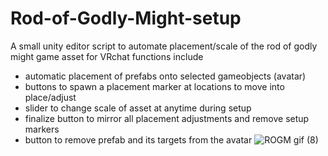 # Rod-of-Godly-Might-setup
A small unity editor script to automate placement/scale of the rod of godly might game asset for VRchat
functions include
- automatic placement of prefabs onto selected gameobjects (avatar)
- buttons to spawn a placement marker at locations to move into place/adjust
- slider to change scale of asset at anytime during setup
- finalize button to mirror all placement adjustments and remove setup markers
- button to remove prefab and its targets from the avatar
![ROGM gif (8)](https://user-images.githubusercontent.com/97479602/213936369-c4ea1e7b-9e5b-42da-8bea-4ed88faa3f8a.gif)
